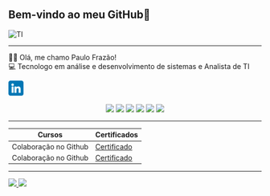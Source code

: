## Bem-vindo ao meu GitHub👋


![TI](https://media3.giphy.com/media/v1.Y2lkPTc5MGI3NjExMm9sMTNncW51bXAxeHc3ZGdnejQ5MWEyYm5nYTQ1bzR6OXAxZHFwNiZlcD12MV9pbnRlcm5hbF9naWZfYnlfaWQmY3Q9Zw/iIqmM5tTjmpOB9mpbn/giphy.webp)

-----------------

👩‍💻 Olá, me chamo Paulo Frazão! <br>
💻 Tecnologo em análise e desenvolvimento de sistemas e Analista de TI <br> 

<a href="https://www.linkedin.com/in/paulofrazão1999/" target="_blank"> <img src="linkedin.png" alt="linkedin" width="30px"> <a href="https://www.linkedin.com/in/paulofrazão1999/" target="_blank"> 
</a>

<p align="center">

<img src="https://cdn.jsdelivr.net/gh/devicons/devicon@latest/icons/linux/linux-original.svg" width= "40px"> 
<img src="https://cdn.jsdelivr.net/gh/devicons/devicon@latest/icons/windows11/windows11-original.svg" width="40px"> 
<img src="https://cdn.jsdelivr.net/gh/devicons/devicon@latest/icons/grafana/grafana-original-wordmark.svg" width="40px"> 
<img src="https://cdn.jsdelivr.net/gh/devicons/devicon@latest/icons/mysql/mysql-original-wordmark.svg" width="40px"> 
<img src="https://cdn.jsdelivr.net/gh/devicons/devicon@latest/icons/python/python-original-wordmark.svg" width="40px"> 
<img src="https://cdn.jsdelivr.net/gh/devicons/devicon@latest/icons/javascript/javascript-original.svg" width="40px">

</p>

--------------

<p align="center">

| Cursos | Certificados |
|-------- | ------------ |
|Colaboração no Github | [Certificado](https://www.dio.me/certificate/8MG65YJG/share)
|Colaboração no Github | [Certificado](https://www.dio.me/certificate/8MG65YJG/share)

</p>

----------

<div>
<a href="https://github.com/paulolgfrazao">
<img loading="lazy" height="180cm" src="https://github-readme-stats.vercel.app/api?username=paulolgfrazao&show_icons=true&theme=dracula" />
<img loading="lazy" height="180cm" src="https://github-readme-stats.vercel.app/api/top-langs/?username=paulolgfrazao&layout=compact&langs_count=7&theme=dracula"/>
</div>
